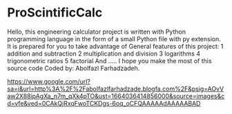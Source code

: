 # ProScintificCalc
Hello, this engineering calculator project is written with Python programming language in the form of a small Python file with py extension.
It is prepared for you to take advantage of  General features of this project: 
1 addition and subtraction 
2 multiplication and division 
3 logarithms 
4 trigonometric ratios 
5 factorial 
And ..... 
I hope you make the most of this source code 
Coded by: Abolfazl Farhadzadeh.

https://www.google.com/url?sa=i&url=http%3A%2F%2Fabolfazlfarhadzade.blogfa.com%2F&psig=AOvVaw2X88ipAgXa_n7m_qXk4pTO&ust=1664036414856000&source=images&cd=vfe&ved=0CAkQjRxqFwoTCKDgs-6oq_oCFQAAAAAdAAAAABAD
